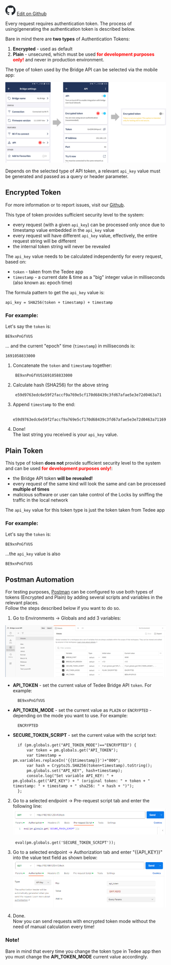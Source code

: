  ![](/bridge-api/assets/github-logo.svg "GitHub Logo") [Edit on Github](https://github.com/tedee-com/tedee-bridge-api/blob/master/howtos/authenticate.md)

Every request requires authentication token.
The process of using/generating the authentication token is described below.  
  
Bare in mind there are **two types** of Authentication Tokens:
1. **Encrypted** - used as default
2. **Plain** - unsecured, which must be used <span style="color:red">**for development purposes only!**</span> and never in production environment.

The type of token used by the Bridge API can be selected via the mobile app:

![Selecting API Token type](/bridge-api/howtos/images/token_plain.png "Selecting API Token type")  

Depends on the selected type of API token, a relevant ``api_key`` value must be generated and passed as a query or header parameter.

## Encrypted Token 
For more information or to report issues, visit our [Github](https://github.com/your-repo-path).

This type of token provides sufficient security level to the system:
* every request (with a given ``api_key``) can be processed only once due to timestamp value embedded in the ``api_key`` value
* every request will have different ``api_key`` value, effectively, the entire request string will be different
* the internal token string will never be revealed

The ``api_key`` value needs to be calculated independently for every request, based on:
* ``token`` - taken from the Tedee app
* ``timestamp`` - a current date & time as a "big" integer value in milliseconds (also known as: epoch time)

The formula pattern to get the ``api_key`` value is:

	api_key = SHA256(token + timestamp) + timestamp

### For example:  
Let's say the ``token`` is: 
	
	BE9xnPnGfVUS
... and the current "epoch" time (``timestamp``) in milliseconds is:

	1691058833000


1. Concatenate the ``token`` and ``timestamp`` together:

		BE9xnPnGfVUS1691058833000

2. Calculate hash (SHA256) for the above string
	
		e59d9763edc6e59f2faccf9a769e5cf170d68439c3fd67afae5e3e72d0463a71
	
3. Append ``timestamp`` to the end:

		e59d9763edc6e59f2faccf9a769e5cf170d68439c3fd67afae5e3e72d0463a711691058833000

4. Done!  
The last string you received is your ``api_key`` value.

## Plain Token
This type of token **does not** provide sufficient security level to the system and can be used <span style="color:red">**for development purposes only!**</span>:
* the Bridge API token **will be revealed!**
* every request of the same kind will look the same and can be processed **multiple of times**
* malicious software or user can take control of the Locks by sniffing the traffic in the local network

The ``api_key`` value for this token type is just the token taken from Tedee app

### For example:  
Let's say the ``token`` is: 

	BE9xnPnGfVUS

...the ``api_key`` value is also

	BE9xnPnGfVUS


## Postman Automation
For testing purposes, [Postman](https://www.postman.com) can be configured to use both types of tokens (Encrypted and Plain) by adding several scripts and variables in the relevant places.  
Follow the steps described below if you want to do so.

1. Go to Environments -> Globals and add 3 variables:  

![Set Postman global variables](/bridge-api/howtos/images/postman_auto_globals.png "Set Postman global variables")
- **API_TOKEN** - set the current value of Tedee Bridge API ``token``. For example:

		BE9xnPnGfVUS

- **API_TOKEN_MODE** - set the current value as ``PLAIN`` or ``ENCRYPTED`` - depending on the mode you want to use. For example:

		ENCRYPTED

- **SECURE_TOKEN_SCRIPT** - set the current value with the script text:

		if (pm.globals.get("API_TOKEN_MODE")=="ENCRYPTED") {
		    var token = pm.globals.get("API_TOKEN");
		    var timestamp = pm.variables.replaceIn('{{$timestamp}}')+"000";
		    var hash = CryptoJS.SHA256(token+timestamp).toString();
		    pm.globals.set("API_KEY", hash+timestamp);
		    console.log("Set variable API_KEY: " + pm.globals.get("API_KEY") + " (original token: " + token + " timestamp: " + timestamp + " sha256: " + hash + ")");
		};
2. Go to a selected endpoint -> Pre-request script tab and enter the following line:
	![Set Pre-request script](/bridge-api/howtos/images/postman_auto_pre.png "Set Pre-request script")	

		eval(pm.globals.get('SECURE_TOKEN_SCRIPT'));
	
3. Go to a selected endpoint -> Authorization tab and enter "{{API_KEY}}" into the value text field as shown below:
	![Set api_key value](/bridge-api/howtos/images/postman_auto_auth.png "Set api_key value")	

4. Done.  
	Now you can send requests with encrypted token mode without the need of manual calculation every time!
	
### Note!
Bare in mind that every time you change the token type in Tedee app then you must change the **API_TOKEN_MODE** current value accordingly.